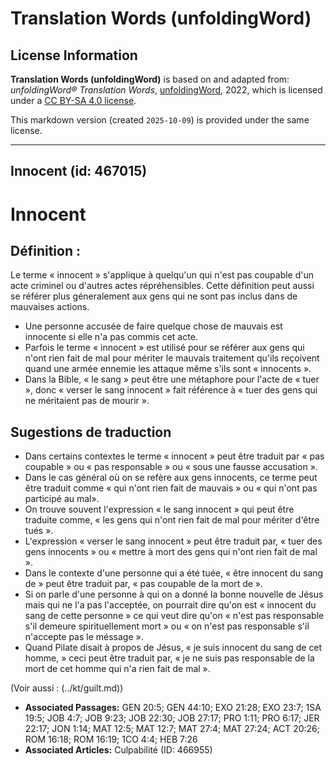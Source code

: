 # Translation Words (unfoldingWord)

## License Information

**Translation Words (unfoldingWord)** is based on and adapted from: _unfoldingWord® Translation Words_, [unfoldingWord](https://unfoldingword.org/utw), 2022, which is licensed under a [CC BY-SA 4.0 license](https://creativecommons.org/licenses/by-sa/4.0/legalcode.en).

This markdown version (created `2025-10-09`) is provided under the same license.



--------------------------------

## Innocent (id: 467015)

Innocent
========

Définition :
------------

Le terme « innocent » s'applique à quelqu'un qui n'est pas coupable d'un acte criminel ou d'autres actes répréhensibles. Cette définition peut aussi se référer plus géneralement aux gens qui ne sont pas inclus dans de mauvaises actions.

* Une personne accusée de faire quelque chose de mauvais est innocente si elle n'a pas commis cet acte.
* Parfois le terme « innocent » est utilisé pour se référer aux gens qui n'ont rien fait de mal pour mériter le mauvais traitement qu'ils reçoivent quand une armée ennemie les attaque même s'ils sont « innocents ».
* Dans la Bible, « le sang » peut être une métaphore pour l'acte de « tuer », donc « verser le sang innocent » fait référence à « tuer des gens qui ne méritaient pas de mourir ».

Sugestions de traduction
------------------------

* Dans certains contextes le terme « innocent » peut être traduit par « pas coupable » ou « pas responsable » ou « sous une fausse accusation ».
* Dans le cas général où on se refère aux gens innocents, ce terme peut être traduit comme « qui n'ont rien fait de mauvais » ou « qui n'ont pas participé au mal».
* On trouve souvent l'expression « le sang innocent » qui peut être traduite comme, « les gens qui n'ont rien fait de mal pour mériter d'être tués ».
* L'expression « verser le sang innocent » peut être traduit par, « tuer des gens innocents » ou « mettre à mort des gens qui n'ont rien fait de mal ».
* Dans le contexte d'une personne qui a été tuée, « être innocent du sang de » peut être traduit par, « pas coupable de la mort de ».
* Si on parle d'une personne à qui on a donné la bonne nouvelle de Jésus mais qui ne l'a pas l'acceptée, on pourrait dire qu'on est « innocent du sang de cette personne » ce qui veut dire qu'on « n'est pas responsable s'il demeure spirituellement mort » ou « on n'est pas responsable s'il n'accepte pas le méssage ».
* Quand Pilate disait à propos de Jésus, « je suis innocent du sang de cet homme, » ceci peut être traduit par, « je ne suis pas responsable de la mort de cet homme qui n'a rien fait de mal ».

(Voir aussi : (../kt/guilt.md))

* **Associated Passages:** GEN 20:5; GEN 44:10; EXO 21:28; EXO 23:7; 1SA 19:5; JOB 4:7; JOB 9:23; JOB 22:30; JOB 27:17; PRO 1:11; PRO 6:17; JER 22:17; JON 1:14; MAT 12:5; MAT 12:7; MAT 27:4; MAT 27:24; ACT 20:26; ROM 16:18; ROM 16:19; 1CO 4:4; HEB 7:26
* **Associated Articles:** Culpabilité (ID: 466955)

